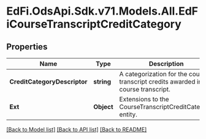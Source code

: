 # EdFi.OdsApi.Sdk.v71.Models.All.EdFiCourseTranscriptCreditCategory

## Properties

Name | Type | Description | Notes
------------ | ------------- | ------------- | -------------
**CreditCategoryDescriptor** | **string** | A categorization for the course transcript credits awarded in the course transcript. | 
**Ext** | **Object** | Extensions to the CourseTranscriptCreditCategory entity. | [optional] 

[[Back to Model list]](../../README.md#documentation-for-models) [[Back to API list]](../../README.md#documentation-for-api-endpoints) [[Back to README]](../../README.md)

